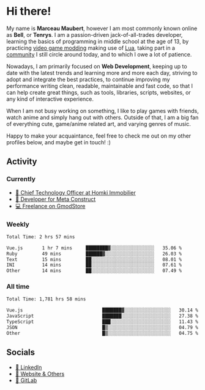 # Hi there!

My name is **Marceau Maubert**, however I am most commonly known online as **Bell**, or **Tenrys**. I am a passion-driven jack-of-all-trades developer, learning the basics of programming in middle school at the age of 13, by practicing [video game modding](https://garrysmod.com) making use of [Lua](https://lua.org), taking part in a [community](https://metastruct.net) I still circle around today, and to which I owe a lot of patience.

Nowadays, I am primarily focused on **Web Development**, keeping up to date with the latest trends and learning more and more each day, striving to adopt  and integrate the best practices, to continue improving my performance writing clean, readable, maintainable and fast code, so that I can help create great things, such as tools, libraries, scripts, websites, or any kind of interactive experience.

When I am not busy working on something, I like to play games with friends, watch anime and simply hang out with others. Outside of that, I am a big fan of everything cute, game/anime related art, and varying genres of music.

Happy to make your acquaintance, feel free to check me out on my other profiles below, and maybe get in touch! :)

## Activity

### Currently

- [🏢 Chief Technology Officer at Homki Immobilier](https://homki-immobilier.com)
- [🎈 Developer for Meta Construct](https://metastruct.net)
- [💻 Freelance on GmodStore](https://www.gmodstore.com/users/Tenrys)

### Weekly
<!--START_SECTION:wakaWeekly-->

```txt
Total Time: 2 hrs 57 mins

Vue.js       1 hr 7 mins     ████████▓░░░░░░░░░░░░░░░░   35.06 %
Ruby         49 mins         ██████▓░░░░░░░░░░░░░░░░░░   26.03 %
Text         15 mins         ██░░░░░░░░░░░░░░░░░░░░░░░   08.01 %
INI          14 mins         ██░░░░░░░░░░░░░░░░░░░░░░░   07.61 %
Other        14 mins         ██░░░░░░░░░░░░░░░░░░░░░░░   07.49 %
```

<!--END_SECTION:wakaWeekly-->

### All time
<!--START_SECTION:wakaTotal-->

```txt
Total Time: 1,781 hrs 58 mins

Vue.js                             ███████▓░░░░░░░░░░░░░░░░░   30.14 %
JavaScript                         ███████░░░░░░░░░░░░░░░░░░   27.38 %
TypeScript                         ███░░░░░░░░░░░░░░░░░░░░░░   11.43 %
JSON                               █▒░░░░░░░░░░░░░░░░░░░░░░░   04.79 %
Other                              █▒░░░░░░░░░░░░░░░░░░░░░░░   04.75 %
```

<!--END_SECTION:wakaTotal-->

## Socials

- [👔 LinkedIn](https://www.linkedin.com/in/marceau-maubert)
- [🔗 Website & Others](https://bell.moe)
- [🦊 GitLab](https://gitlab.com/Tenrys)
